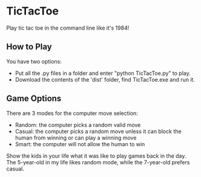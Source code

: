 # TicTacToe
Play tic tac toe in the command line like it's 1984!

## How to Play
You have two options:
- Put all the .py files in a folder and enter "python TicTacToe.py" to play.
- Download the contents of the 'dist' folder, find TicTacToe.exe and run it.

## Game Options
There are 3 modes for the computer move selection:
- Random: the computer picks a random valid move
- Casual: the computer picks a random move unless it can block the human from winning or can play a winning move
- Smart: the computer will not allow the human to win

Show the kids in your life what it was like to play games back in the day. The 5-year-old in my life likes random mode, while the 7-year-old prefers casual.
